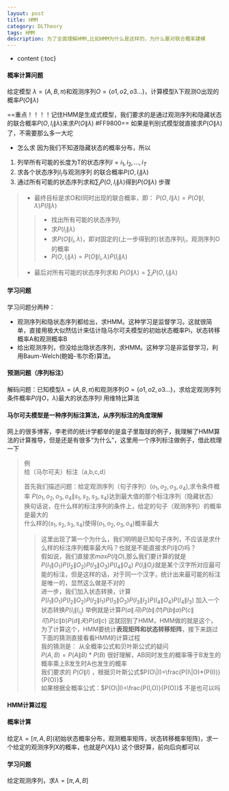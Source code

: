 ```yaml
---
layout: post
title: HMM
category: DLTheory
tags: HMM
description: 为了全面理解HMM,比如HMM为什么是这样的，为什么要对联合概率建模
---
```


* content
{:toc}
#### 概率计算问题
给定模型 $\lambda = (A, B, \pi)$和观测序列$O=\{o1, o2, o3 ...\}$，计算模型λ下观测O出现的概率$P(O \| \lambda)$

==重点！！！！记住HMM是生成式模型，我们要求的是通过观测序列和隐藏状态的联合概率$P(O,I_i \|\lambda)$来求$P(O \| \lambda)$ #FF9800==
如果是判别式模型就直接求$P(O \| \lambda)$了，不需要那么多一大坨

- 怎么求
因为我们不知道隐藏状态的概率分布，所以
1. 列举所有可能的长度为T的状态序列$I = {i_1, i_2, ..., i_T}$
2. 求各个状态序列$I_i$与观测序列 的联合概率$P(O,I_i \|\lambda)$
3. 通过所有可能的状态序列求和$\sum _i P(O,I_i \|\lambda)$得到$P(O\|\lambda)$
步骤
>- 最终目标是求O和I同时出现的联合概率，即：
>$P(O,I\|\lambda)= P(O\|I,\lambda)P(I\|\lambda)$
>>- 找出所有可能的状态序列$I_i$
>>- 求$P(I_i\|\lambda)$
>>- 求$P(O\|I_i,\lambda)$，即对固定的(上一步得到的)状态序列$I_i$，观测序列O的概率
>>- $P(O,I_i\|\lambda)= P(O\|I_i,\lambda)P(I_i\|\lambda)$ 
>- 最后对所有可能的状态序列求和
>$P(O\|\lambda)= \sum _i P(O,I_i\|\lambda)$

#### 学习问题
学习问题分两种：

- 观测序列和隐状态序列都给出，求HMM。这种学习是监督学习。这就很简单，直接用极大似然估计来估计隐马尔可夫模型的初始状态概率Pi，状态转移概率A和观测概率B
- 给出观测序列，但没给出隐状态序列，求HMM。这种学习是非监督学习，利用Baum-Welch(鲍姆-韦尔奇)算法。


#### 预测问题（序列标注）
解码问题：已知模型$\lambda= (A, B, π)$和观测序列$O=\{o1, o2, o3 ...\}$，求给定观测序列条件概率$P(I \| O，\lambda)$最大的状态序列I
用维特比算法






















#### 马尔可夫模型是一种序列标注算法，从序列标注的角度理解
网上的很多博客，李老师的统计学都举的是盒子里取球的例子，我理解了HMM算法的计算推导，但是还是有很多“为什么”，这里用一个序列标注做例子，借此梳理一下
> 例  
> 给（马尔可夫）标注（a,b,c,d）  
>
> 首先我们描述问题：给定观测序列（句子序列）$(o_1,o_2,o_3,o_4)$,求令条件概率 $P(o_1,o_2,o_3,o_4\|s_1,s_2,s_3,s_4)$达到最大值的那个标注序列（隐藏状态）  
> 换句话说，在什么样的标注序列的条件上，给定的句子（观测序列）的概率是最大的  
> 什么样的$(s_1,s_2,s_3,s_4)$使得$(o_1,o_2,o_3,o_4)$概率最大  
>> 这里出现了第一个为什么，我们明明是已知句子序列，不应该是求什么样的标注序列概率最大吗？也就是不能直接求$P(I\|O)$吗？  
>> 假如说，我们直接求$max P(I\|O)$,那么我们要计算的就是 $P(I_1\|O_1)P(I_2\|O_2)P(I_3\|O_3)P(I_4\|O_4)$ $P(I_i\|O_i)$就是某个汉字所对应最可能的标注，但是这样的话，对于同一个汉字，统计出来最可能的标注是唯一的，显然这么做是不对的  
>> 进一步，我们加入状态转换，计算$P(I_1\|O_1)P(I_2\|O_2)P(I_2\|I_1)P(I_3\|O_3)P(I_3\|I_2)P(I_4\|O_4)P(I_4\|I_3)$ 加入一个状态转换$P(I_i\|I_{i_1})$
>> 举例就是计算$P(a\|马)P(b\|尔)P(b\|a)P(c\|可)P(c\|b)P(d\|夫)P(d\|c)$ 这就回到了HMM，HMM做的就是这个，为了计算这个，HMM要统计**表现矩阵和状态转移矩阵**，接下来跳过下面的猜测直接看看HMM的计算过程  
>> 我的猜测是： 
>> 从全概率公式和贝叶斯公式的疑问  
>> $P(A,B)=P(A\|B)*P(B)$ 很好理解，AB同时发生的概率等于B发生的概率乘上B发生时A也发生的概率  
>> 我们要求的 $P(O\|I)$ ，根据贝叶斯公式$P(O\|I)=\frac{P(I\|O)*(P(I))}{P(O)}$   
>> 如果根据全概率公式：$P(O\|I)=\frac{P(I,O)}{P(O)}$ 不是也可以吗  

#### HMM计算过程
#### 概率计算
给定$\lambda=[\pi,A,B]$(初始状态概率分布，观测概率矩阵，状态转移概率矩阵)，求一个给定的观测序列X的概率，也就是$P(X\|\lambda)$
这个很好算，前向后向都可以

#### 学习问题
给定观测序列，求$\lambda=[\pi,A,B]$
